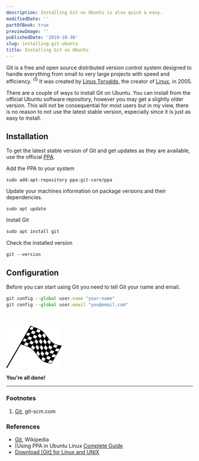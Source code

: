 ```yaml
---
description: Installing Git on Ubuntu is also quick & easy.
modifiedDate: ''
partOfBook: true
previewImage: ''
publishedDate: '2019-10-30'
slug: installing-git-ubuntu
title: Installing Git on Ubuntu
---
```



Git is a free and open source distributed version control system designed to handle everything from small to very large projects with speed and efficiency. <sup>(1)</sup> It was created by [Linus Torvalds](https://en.wikipedia.org/wiki/Linus_Torvalds), the creator of [Linux](https://en.wikipedia.org/wiki/Linux), in 2005. 


There are a couple of ways to install Git on Ubuntu. You can install from the official Ubuntu software repository, however you may get a slightly older version. This will not be consequential for most users but in my view, there is no reason to not use the latest stable version, especially since it is just as easy to install.

## Installation

 To get the latest stable version of Git and get updates as they are available, use the official [PPA](https://itsfoss.com/ppa-guide/).


Add the PPA to your system

```console
sudo add-apt-repository ppa:git-core/ppa
```

Update your machines information on package versions and their dependencies.

```console
sudo apt update
```

Install Git

```js
sudo apt install git
```

Check the installed version

```console
git --version
```

## Configuration

Before you can start using Git you need to tell Git your name and email.

```js
git config --global user.name "your-name"
git config --global user.email "you@email.com"
```


<br/>
<br/>
<img src='../../assets/finish-flag.svg' width=150>

**You're all done!**

---



### Footnotes

1. [Git](https://git-scm.com/), git-scm.com

### References
- [Git](https://en.wikipedia.org/wiki/Git), Wikipedia
- [Using PPA in Ubuntu Linux [Complete Guide](https://itsfoss.com/ppa-guide/)
- [Download [Git] for Linux and UNIX](https://git-scm.com/download/linux)

